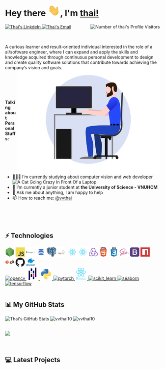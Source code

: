 # Hey there <img src="https://github.com/vvthai10/vvthai10/blob/main/images/wave.gif?raw=true" alt="Waving Hand" width="40">, I'm [thai!](https://vvthai10.github.io)

<img src="https://visitor-badge.laobi.icu/badge?page_id=vvthai10.vvthai10" alt="Number of thai's Profile Visitors" align="right" />

<div align="left">
  <a href="https://www.linkedin.com/in/vvthai14/">
    <img src="https://cdn.jsdelivr.net/npm/simple-icons@v3/icons/linkedin.svg" alt="Thai's LinkdeIn" width="25"/>
  </a>
  <a href="mailto:vuvanthai1410@gmail.com">
    <img src="https://cdn.jsdelivr.net/npm/simple-icons@v3/icons/gmail.svg" alt="Thai's Email" width="25" />
  </a>
</div>

<br/>
<br/>

<p align="left">
A curious learner and result-oriented individual interested in the role of a ai/software engineer, where I can expand and apply the skills and knowledge acquired through continuous personal development to design and create quality software solutions that contribute towards achieving the company’s vision and goals.
</p>

<img src="https://github.com/vvthai10/vvthai10/blob/main/images/developer.gif?raw=true" alt="A Developer Sitting In Front Of a Computer" style="margin-top:-40px" align="right" width="465" height="365" />

<br/>
<br/>
<br/>
<br/>

**Talking about Personal Stuffs:**

<div align="left">

- 👨🏽‍💻 I’m currently studying about computer vision and web developer <img src="https://media.giphy.com/media/WUlplcMpOCEmTGBtBW/giphy.gif" alt="A Cat Going Crazy In Front Of a Laptop" width="40">
- 📝 I’m currently a junior student at **the University of Science - VNUHCM**
- 💬 Ask me about anything, I am happy to help
- 📫 How to reach me: [@vvthai](https://www.linkedin.com/in/vvthai14/)

</div>

<br/>

<br/>

<br/>

## ⚡ Technologies

<div>
  <img src="https://raw.githubusercontent.com/github/explore/80688e429a7d4ef2fca1e82350fe8e3517d3494d/topics/nodejs/nodejs.png" alt="NodeJs Icon" width="30">
  <img src="https://raw.githubusercontent.com/github/explore/80688e429a7d4ef2fca1e82350fe8e3517d3494d/topics/javascript/javascript.png" alt="JavaScript Icon" width="30">
  <img src="https://raw.githubusercontent.com/github/explore/80688e429a7d4ef2fca1e82350fe8e3517d3494d/topics/mongodb/mongodb.png" alt="MongoDB Icon" width="30">
  <img src="https://raw.githubusercontent.com/github/explore/80688e429a7d4ef2fca1e82350fe8e3517d3494d/topics/sql/sql.png" alt="SQL Icon" width="30">
  <img src="https://raw.githubusercontent.com/github/explore/80688e429a7d4ef2fca1e82350fe8e3517d3494d/topics/postgresql/postgresql.png" alt="postgresql Icon" width="30" />
  <img src="https://raw.githubusercontent.com/github/explore/80688e429a7d4ef2fca1e82350fe8e3517d3494d/topics/mysql/mysql.png" alt="MYSQL Icon" width="30" />
  <img src="https://raw.githubusercontent.com/github/explore/80688e429a7d4ef2fca1e82350fe8e3517d3494d/topics/react/react.png" alt="React Icon" width="30">
  <img src="https://raw.githubusercontent.com/github/explore/80688e429a7d4ef2fca1e82350fe8e3517d3494d/topics/react-native/react-native.png" alt="React Native Icon" width="30">
  <img src="https://raw.githubusercontent.com/github/explore/80688e429a7d4ef2fca1e82350fe8e3517d3494d/topics/redux/redux.png" alt="Redux Icon" width="30">
  <img src="https://raw.githubusercontent.com/github/explore/80688e429a7d4ef2fca1e82350fe8e3517d3494d/topics/html/html.png" alt="HTML Icon" width="30">
  <img src="https://raw.githubusercontent.com/github/explore/80688e429a7d4ef2fca1e82350fe8e3517d3494d/topics/css/css.png" alt="CSS Icon" width="30">
  <img src="https://raw.githubusercontent.com/github/explore/80688e429a7d4ef2fca1e82350fe8e3517d3494d/topics/sass/sass.png" alt="SASS Icon" width="30">
  <img src="https://raw.githubusercontent.com/github/explore/80688e429a7d4ef2fca1e82350fe8e3517d3494d/topics/bootstrap/bootstrap.png" alt="Bootstrap Icon" width="30">
  <img src="https://raw.githubusercontent.com/github/explore/80688e429a7d4ef2fca1e82350fe8e3517d3494d/topics/npm/npm.png" alt="NPM Icon" width="30">
  <img src="https://raw.githubusercontent.com/github/explore/80688e429a7d4ef2fca1e82350fe8e3517d3494d/topics/git/git.png" alt="GIT Icon" width="30">
  <img src="https://raw.githubusercontent.com/github/explore/78df643247d429f6cc873026c0622819ad797942/topics/github/github.png" alt="Github Icon" width="30"/>
  <img src="https://raw.githubusercontent.com/github/explore/78df643247d429f6cc873026c0622819ad797942/topics/docker/docker.png" alt="Docker Icon" width="30"/>
</div>

<div>
<a href="https://opencv.org/" target="_blank" rel="noreferrer"> <img src="https://www.vectorlogo.zone/logos/opencv/opencv-icon.svg" alt="opencv" width="40" height="40"/> </a>
<a href="https://pandas.pydata.org/" target="_blank" rel="noreferrer"> <img src="https://raw.githubusercontent.com/devicons/devicon/2ae2a900d2f041da66e950e4d48052658d850630/icons/pandas/pandas-original.svg" alt="pandas" width="40" height="40"/> </a>
<a href="https://www.python.org" target="_blank" rel="noreferrer"> <img src="https://raw.githubusercontent.com/devicons/devicon/master/icons/python/python-original.svg" alt="python" width="40" height="40"/> </a>
<a href="https://pytorch.org/" target="_blank" rel="noreferrer"> <img src="https://www.vectorlogo.zone/logos/pytorch/pytorch-icon.svg" alt="pytorch" width="40" height="40"/> </a>
<a href="https://reactjs.org/" target="_blank" rel="noreferrer"> <img src="https://raw.githubusercontent.com/devicons/devicon/master/icons/react/react-original-wordmark.svg" alt="react" width="40" height="40"/> </a>
<a href="https://scikit-learn.org/" target="_blank" rel="noreferrer"> <img src="https://upload.wikimedia.org/wikipedia/commons/0/05/Scikit_learn_logo_small.svg" alt="scikit_learn" width="40" height="40"/> </a>
<a href="https://seaborn.pydata.org/" target="_blank" rel="noreferrer"> <img src="https://seaborn.pydata.org/_images/logo-mark-lightbg.svg" alt="seaborn" width="40" height="40"/> </a>
<a href="https://www.tensorflow.org" target="_blank" rel="noreferrer"> <img src="https://www.vectorlogo.zone/logos/tensorflow/tensorflow-icon.svg" alt="tensorflow" width="40" height="40"/> </a>
</div>

<br/>

## 📊 My GitHub Stats

<div align="left">
  <img alt="Thai's GitHub Stats" src="https://github-readme-stats.vercel.app/api?username=vvthai10&count_private=true&show_icons=true" />
  <img src="https://github-readme-stats.vercel.app/api/top-langs?username=vvthai10&show_icons=true&locale=en&layout=compact" alt="vvthai10" />
  <img src="https://github-readme-streak-stats.herokuapp.com/?user=vvthai10&" alt="vvthai10" />
</div>

<br/>

<a href="https://clustrmaps.com/site/1c2w9"  title="Visit tracker"><img src="//www.clustrmaps.com/map_v2.png?d=eEHiFQ5BkYDtac2rqNy63vXACySYybDWFq9xJvPkv10&cl=ffffff" /></a>

<br/>


## 💻 Latest Projects

